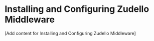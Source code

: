 # Installing and Configuring Zudello Middleware

[Add content for Installing and Configuring Zudello Middleware]

